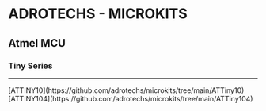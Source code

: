 # ADROTECHS - MICROKITS

## Atmel MCU

### Tiny Series
<hr>
[ATTINY10](https://github.com/adrotechs/microkits/tree/main/ATTiny10)
[ATTINY104](https://github.com/adrotechs/microkits/tree/main/ATTiny104)


